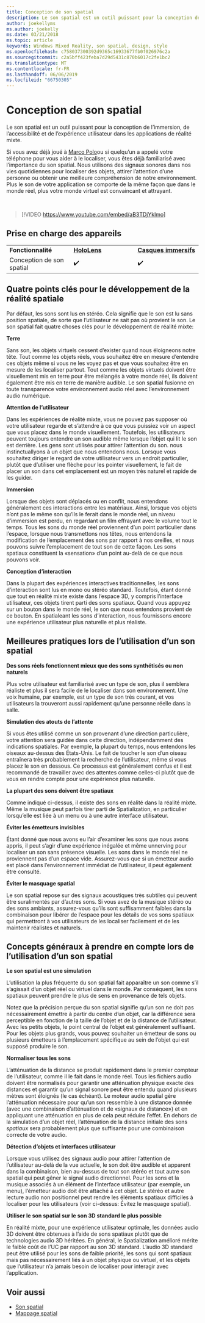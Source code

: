 ```yaml
---
title: Conception de son spatial
description: Le son spatial est un outil puissant pour la conception de l’immersion, de l’accessibilité et de l’expérience utilisateur dans les applications de réalité mixte.
author: joekellyms
ms.author: joekelly
ms.date: 03/21/2018
ms.topic: article
keywords: Windows Mixed Reality, son spatial, design, style
ms.openlocfilehash: c758037300392d9365c16933677fb0f026976c2a
ms.sourcegitcommit: c2a5bff423feba7d29d5431c870b6017c2fe1bc2
ms.translationtype: MT
ms.contentlocale: fr-FR
ms.lasthandoff: 06/06/2019
ms.locfileid: "66750305"
---
```

# <a name="spatial-sound-design"></a>Conception de son spatial

Le son spatial est un outil puissant pour la conception de l’immersion, de l’accessibilité et de l’expérience utilisateur dans les applications de réalité mixte.

Si vous avez déjà joué à [Marco Polo](https://en.wikipedia.org/wiki/Marco_Polo_(game))ou si quelqu’un a appelé votre téléphone pour vous aider à le localiser, vous êtes déjà familiarisé avec l’importance du son spatial. Nous utilisons des signaux sonores dans nos vies quotidiennes pour localiser des objets, attirer l’attention d’une personne ou obtenir une meilleure compréhension de notre environnement. Plus le son de votre application se comporte de la même façon que dans le monde réel, plus votre monde virtuel est convaincant et attrayant.

<br>

> [!VIDEO https://www.youtube.com/embed/aB3TDjYklmo]

## <a name="device-support"></a>Prise en charge des appareils

<table>
    <colgroup>
    <col width="33%" />
    <col width="33%" />
    <col width="33%" />
    </colgroup>
    <tr>
        <td><strong>Fonctionnalité</strong></td>
        <td><a href="hololens-hardware-details.md"><strong>HoloLens</strong></a></td>
        <td><a href="immersive-headset-hardware-details.md"><strong>Casques immersifs</strong></a></td>
    </tr>
     <tr>
        <td>Conception de son spatial</td>
        <td>✔️</td>
        <td>✔️</td>
    </tr>
</table>


## <a name="four-key-things-spatial-sound-does-for-mixed-reality-development"></a>Quatre points clés pour le développement de la réalité spatiale

Par défaut, les sons sont lus en stéréo. Cela signifie que le son est lu sans position spatiale, de sorte que l’utilisateur ne sait pas où provient le son. Le son spatial fait quatre choses clés pour le développement de réalité mixte:

**Terre**

Sans son, les objets virtuels cessent d’exister quand nous éloigneons notre tête. Tout comme les objets réels, vous souhaitez être en mesure d’entendre ces objets même si vous ne les voyez pas et que vous souhaitez être en mesure de les localiser partout. Tout comme les objets virtuels doivent être visuellement mis en terre pour être mélangés à votre monde réel, ils doivent également être mis en terre de manière audible. Le son spatial fusionne en toute transparence votre environnement audio réel avec l’environnement audio numérique.

**Attention de l’utilisateur**

Dans les expériences de réalité mixte, vous ne pouvez pas supposer où votre utilisateur regarde et s’attendre à ce que vous puissiez voir un aspect que vous placez dans le monde visuellement. Toutefois, les utilisateurs peuvent toujours entendre un son audible même lorsque l’objet qui lit le son est derrière. Les gens sont utilisés pour attirer l’attention du son. nous instinctuallyons à un objet que nous entendons nous. Lorsque vous souhaitez diriger le regard de votre utilisateur vers un endroit particulier, plutôt que d’utiliser une flèche pour les pointer visuellement, le fait de placer un son dans cet emplacement est un moyen très naturel et rapide de les guider.

**Immersion**

Lorsque des objets sont déplacés ou en conflit, nous entendons généralement ces interactions entre les matériaux. Ainsi, lorsque vos objets n’ont pas le même son qu’ils le ferait dans le monde réel, un niveau d’immersion est perdu, en regardant un film effrayant avec le volume tout le temps. Tous les sons du monde réel proviennent d’un point particulier dans l’espace, lorsque nous transmettons nos têtes, nous entendons la modification de l’emplacement des sons par rapport à nos oreilles, et nous pouvons suivre l’emplacement de tout son de cette façon. Les sons spatiaux constituent la «sensation» d’un point au-delà de ce que nous pouvons voir.

**Conception d’interaction**

Dans la plupart des expériences interactives traditionnelles, les sons d’interaction sont lus en mono ou stéréo standard. Toutefois, étant donné que tout en réalité mixte existe dans l’espace 3D, y compris l’interface utilisateur, ces objets tirent parti des sons spatiaux. Quand vous appuyez sur un bouton dans le monde réel, le son que nous entendons provient de ce bouton. En spatialeant les sons d’interaction, nous fournissons encore une expérience utilisateur plus naturelle et plus réaliste.

## <a name="best-practices-when-using-spatial-sound"></a>Meilleures pratiques lors de l’utilisation d’un son spatial

**Des sons réels fonctionnent mieux que des sons synthétisés ou non naturels**

Plus votre utilisateur est familiarisé avec un type de son, plus il semblera réaliste et plus il sera facile de le localiser dans son environnement. Une voix humaine, par exemple, est un type de son très courant, et vos utilisateurs la trouveront aussi rapidement qu’une personne réelle dans la salle.

**Simulation des atouts de l’attente**

Si vous êtes utilisé comme un son provenant d’une direction particulière, votre attention sera guidée dans cette direction, indépendamment des indications spatiales. Par exemple, la plupart du temps, nous entendons les oiseaux au-dessus des États-Unis. Le fait de toucher le son d’un oiseau entraînera très probablement la recherche de l’utilisateur, même si vous placez le son en dessous. Ce processus est généralement confus et il est recommandé de travailler avec des attentes comme celles-ci plutôt que de vous en rendre compte pour une expérience plus naturelle.

**La plupart des sons doivent être spatiaux**

Comme indiqué ci-dessus, il existe des sons en réalité dans la réalité mixte. Même la musique peut parfois tirer parti de Spatialization, en particulier lorsqu’elle est liée à un menu ou à une autre interface utilisateur.

**Éviter les émetteurs invisibles**

Étant donné que nous avons eu l’air d’examiner les sons que nous avons appris, il peut s’agir d’une expérience inégalée et même unnerving pour localiser un son sans présence visuelle. Les sons dans le monde réel ne proviennent pas d’un espace vide. Assurez-vous que si un émetteur audio est placé dans l’environnement immédiat de l’utilisateur, il peut également être consulté.

**Éviter le masquage spatial**

Le son spatial repose sur des signaux acoustiques très subtiles qui peuvent être suralimentés par d’autres sons. Si vous avez de la musique stéréo ou des sons ambiants, assurez-vous qu’ils sont suffisamment faibles dans la combinaison pour libérer de l’espace pour les détails de vos sons spatiaux qui permettront à vos utilisateurs de les localiser facilement et de les maintenir réalistes et naturels.

## <a name="general-concepts-to-keep-in-mind-when-using-spatial-sound"></a>Concepts généraux à prendre en compte lors de l’utilisation d’un son spatial

**Le son spatial est une simulation**

L’utilisation la plus fréquente du son spatial fait apparaître un son comme s’il s’agissait d’un objet réel ou virtuel dans le monde. Par conséquent, les sons spatiaux peuvent prendre le plus de sens en provenance de tels objets.

Notez que la précision perçue du son spatial signifie qu’un son ne doit pas nécessairement émettre à partir du centre d’un objet, car la différence sera perceptible en fonction de la taille de l’objet et de la distance de l’utilisateur. Avec les petits objets, le point central de l’objet est généralement suffisant. Pour les objets plus grands, vous pouvez souhaiter un émetteur de sons ou plusieurs émetteurs à l’emplacement spécifique au sein de l’objet qui est supposé produire le son.

**Normaliser tous les sons**

L’atténuation de la distance se produit rapidement dans le premier compteur de l’utilisateur, comme il le fait dans le monde réel. Tous les fichiers audio doivent être normalisés pour garantir une atténuation physique exacte des distances et garantir qu’un signal sonore peut être entendu quand plusieurs mètres sont éloignés (le cas échéant). Le moteur audio spatial gère l’atténuation nécessaire pour qu’un son ressemble à une distance donnée (avec une combinaison d’atténuation et de «signaux de distance») et en appliquant une atténuation en plus de cela peut réduire l’effet. En dehors de la simulation d’un objet réel, l’atténuation de la distance initiale des sons *spatiaux* sera probablement plus que suffisante pour une combinaison correcte de votre audio.

**Détection d’objets et interfaces utilisateur**

Lorsque vous utilisez des signaux audio pour attirer l’attention de l’utilisateur au-delà de la vue actuelle, le son doit être audible et apparent dans la combinaison, bien au-dessus de tout son stéréo et tout autre son spatial qui peut gêner le signal audio directionnel. Pour les sons et la musique associés à un élément de l’interface utilisateur (par exemple, un menu), l’émetteur audio doit être attaché à cet objet. Le stéréo et autre lecture audio non positionnel peut rendre les éléments spatiaux difficiles à localiser pour les utilisateurs (voir ci-dessus: Évitez le masquage spatial).

**Utiliser le son spatial sur le son 3D standard le plus possible**

En réalité mixte, pour une expérience utilisateur optimale, les données audio 3D doivent être obtenues à l’aide de sons spatiaux plutôt que de technologies audio 3D héritées. En général, le Spatialization amélioré mérite le faible coût de l’UC par rapport au son 3D standard. L’audio 3D standard peut être utilisé pour les sons de faible priorité, les sons qui sont spatiaux mais pas nécessairement liés à un objet physique ou virtuel, et les objets que l’utilisateur n’a jamais besoin de localiser pour interagir avec l’application.

## <a name="see-also"></a>Voir aussi
* [Son spatial](spatial-sound.md)
* [Mappage spatial](spatial-mapping.md)
